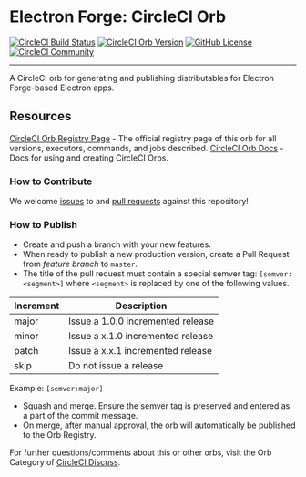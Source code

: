# Electron Forge: CircleCI Orb

[![CircleCI Build Status](https://circleci.com/gh/electron-forge/electron-forge-orb.svg?style=shield "CircleCI Build Status")](https://circleci.com/gh/electron-forge/electron-forge-orb) [![CircleCI Orb Version](https://badges.circleci.com/orbs/electron-forge/electron-forge-orb.svg)](https://circleci.com/orbs/registry/orb/electron-forge/electron-forge-orb) [![GitHub License](https://img.shields.io/badge/license-MIT-lightgrey.svg)](https://raw.githubusercontent.com/electron-forge/electron-forge-orb/main/LICENSE) [![CircleCI Community](https://img.shields.io/badge/community-CircleCI%20Discuss-343434.svg)](https://discuss.circleci.com/c/ecosystem/orbs)

----

A CircleCI orb for generating and publishing distributables for Electron Forge-based Electron apps.

## Resources

[CircleCI Orb Registry Page](https://circleci.com/orbs/registry/orb/electron-forge/electron-forge-orb) - The official registry page of this orb for all versions, executors, commands, and jobs described.
[CircleCI Orb Docs](https://circleci.com/docs/2.0/orb-intro/#section=configuration) - Docs for using and creating CircleCI Orbs.

### How to Contribute

We welcome [issues](https://github.com/electron-forge/electron-forge-orb/issues) to and [pull requests](https://github.com/electron-forge/electron-forge-orb/pulls) against this repository!

### How to Publish
* Create and push a branch with your new features.
* When ready to publish a new production version, create a Pull Request from _feature branch_ to `master`.
* The title of the pull request must contain a special semver tag: `[semver:<segment>]` where `<segment>` is replaced by one of the following values.

| Increment | Description|
| ----------| -----------|
| major     | Issue a 1.0.0 incremented release|
| minor     | Issue a x.1.0 incremented release|
| patch     | Issue a x.x.1 incremented release|
| skip      | Do not issue a release|

Example: `[semver:major]`

* Squash and merge. Ensure the semver tag is preserved and entered as a part of the commit message.
* On merge, after manual approval, the orb will automatically be published to the Orb Registry.

For further questions/comments about this or other orbs, visit the Orb Category of [CircleCI Discuss](https://discuss.circleci.com/c/orbs).